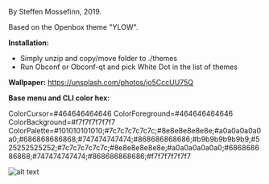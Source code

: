 By Steffen Mossefinn, 2019. 

Based on the Openbox theme "YLOW".

**Installation:**

- Simply unzip and copy/move folder to ./themes
- Run Obconf or Obconf-qt and pick White Dot in the list of themes

**Wallpaper:** https://unsplash.com/photos/jo5CccUU75Q

**Base menu and CLI color hex:** 

ColorCursor=#464646464646
ColorForeground=#464646464646
ColorBackground=#f7f7f7f7f7f7
ColorPalette=#101010101010;#7c7c7c7c7c7c;#8e8e8e8e8e8e;#a0a0a0a0a0a0;#686868686868;#747474747474;#868686868686;#b9b9b9b9b9b9;#525252525252;#7c7c7c7c7c7c;#8e8e8e8e8e8e;#a0a0a0a0a0a0;#686868686868;#747474747474;#868686868686;#f7f7f7f7f7f7




![alt text](https://i.redd.it/vna1tk8c2vr21.png)
